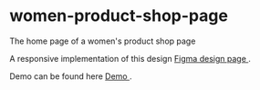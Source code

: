 # women-product-shop-page

The home page of a women's product shop page

A responsive implementation of this design <a href="https://www.figma.com/proto/QrPsuiG8A3jLg143M94AZn/Front-End-Task?node-id=1-655&t=T9fTF4mveo49zLOj-0&scaling=min-zoom&content-scaling=fixed&page-id=0%3A1"> Figma design page </a>.

Demo can be found here <a href="https://vercel.com/immortalbois-projects/women-product-shop-page"> Demo </a>.
